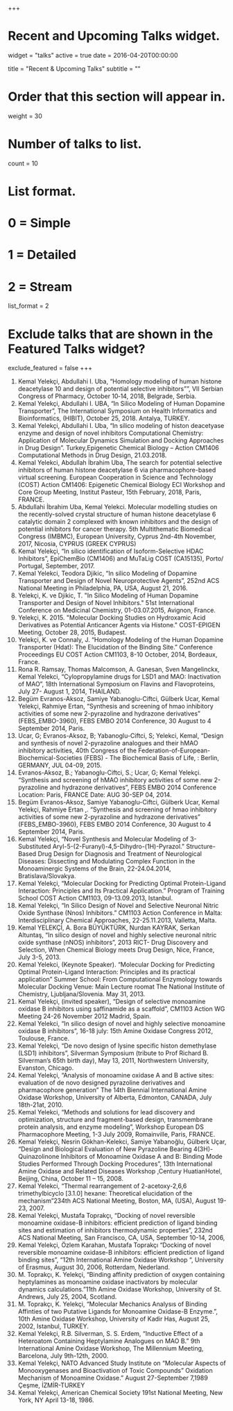 +++
# Recent and Upcoming Talks widget.
widget = "talks"
active = true
date = 2016-04-20T00:00:00

title = "Recent & Upcoming Talks"
subtitle = ""

# Order that this section will appear in.
weight = 30

# Number of talks to list.
count = 10

# List format.
#   0 = Simple
#   1 = Detailed
#   2 = Stream
list_format = 2

# Exclude talks that are shown in the Featured Talks widget?
exclude_featured = false
+++

1. Kemal Yelekçi, Abdullahi I. Uba, “Homology modeling of human histone deacetylase 10 and design of potential selective inhibitors””, VII Serbian Congress of Pharmacy, October 10‐14, 2018, Belgrade, Serbia.
2. Kemal Yelekçi, Abdullahi I. UBA, “In Silico Modeling of Human Dopamine Transporter”, The International Symposium on Health Informatics and Bioinformatics, (HIBIT), October 25, 2018. Antalya, TURKEY.
3. Kemal Yelekçi, Abdullahi I. Uba, “In silico modeling of histon deacetyase enzyme and design of novel inhibitors Computational Chemistry: Application of Molecular Dynamics Simulation and Docking Approaches in Drug Design”. Turkey,Epigenetic Chemical Biology – Action CM1406 Computational Methods in Drug Design, 21.03.2018.
4. Kemal Yelekci, Abdullah İbrahim Uba, The search for potential selective inhibitors of human histone deacetylase 6 via pharmacophore-based virtual screening. European Cooperation in Science and Technology (COST) Action CM1406: Epigenetic Chemical Biology ECI Workshop and Core Group Meeting, Institut Pasteur, 15th February, 2018, Paris, FRANCE.
5. Abdullahi İbrahim Uba, Kemal Yelekci. Molecular modelling studies on the recently-solved crystal structure of human histone deacetylase 6 catalytic domain 2 complexed with known inhibitors and the design of potential inhibitors for cancer therapy. 5th Multithematic Biomedical Congress (IMBMC), European University, Cyprus 2nd-4th November, 2017, Nicosia, CYPRUS (GREEK CYPRUS)
6. Kemal Yelekçi, “In silico identification of Isoform-Selective HDAC Inhibitors”, EpiChemBio (CM1406) and MuTaLig COST (CA15135), Porto/ Portugal, September, 2017.
7. Kemal Yelekci, Teodora Djikic, “In silico Modeling of Dopamine Transporter and Design of Novel Neuroprotective Agents”, 252nd ACS National Meeting in Philadelphia, PA, USA, August 21, 2016.
8. Yelekçi, K. ve Djikic, T. "In Silico Modeling of Human Dopamine Transporter and Design of Novel Inhibitors." 51st International Conference on Medicinal Chemistry, 01-03.07.2015, Avignon, France.
9. Yelekçi, K. 2015. "Molecular Docking Studies on Hydroxamic Acid Derivatives as Potential Anticancer Agents via Histone." COST-EPIGEN Meeting, October 28, 2015, Budapest.
10. Yelekçi, K. ve Connaly, J. “Homology Modeling of the Human Dopamine Transporter (Hdat): The Elucidation of the Binding Site.” Conference Proceedings EU COST Action CM1103, 8-10 October, 2014, Bordeaux, France.
11. Rona R. Ramsay, Thomas Malcomson, A. Ganesan, Sven Mangelinckx, Kemal Yelekci, “Cylopropylamine drugs for LSD1 and MAO: Inactivation of MAO”, 18th International Symposium on Flavins and Flavoproteins, July 27- August 1, 2014, THAILAND.
12. Begüm Evranos-Aksoz, Samiye Yabanoglu-Ciftci, Gülberk Ucar, Kemal Yelekçi, Rahmiye Ertan, “Synthesis and screening of hmao inhibitory activities of some new 2-pyrazoline and hydrazone derivatives” (FEBS_EMBO-3960), FEBS EMBO 2014 Conference, 30 August to 4 September 2014, Paris.
13. Ucar, G; Evranos-Aksoz, B; Yabanoglu-Ciftci, S; Yelekci, Kemal, “Design and synthesis of novel 2-pyrazoline analogues and their hMAO inhibitory activities, 40th Congress of the Federation-of-European-Biochemical-Societies (FEBS) - The Biochemical Basis of Life, : Berlin, GERMANY, JUL 04-09, 2015.
14. Evranos-Aksoz, B.; Yabanoglu-Ciftci, S.; Ucar, G; Kemal Yelekçi. “Synthesis and screening of hMAO inhibitory activities of some new 2-pyrazoline and hydrazone derivatives”, FEBS EMBO 2014 Conference Location: Paris, FRANCE Date: AUG 30-SEP 04, 2014.
15. Begüm Evranos-Aksoz, Samiye Yabanoglu-Ciftci, Gülberk Ucar, Kemal Yelekçi, Rahmiye Ertan ,. “Synthesis and screening of hmao inhibitory activities of some new 2-pyrazoline and hydrazone derivatives” (FEBS_EMBO-3960), FEBS EMBO 2014 Conference, 30 August to 4 September 2014, Paris.
16. Kemal Yelekçi, “Novel Synthesis and Molecular Modeling of 3-Substituted Aryl-5-(2-Furanyl)-4,5-Dihydro-(1H)-Pyrazol.” Structure-Based Drug Design for Diagnosis and Treatment of Neurological Diseases: Dissecting and Modulating Complex Function in the Monoaminergic Systems of the Brain, 22-24.04.2014, Bratislava/Slovakya.
17. Kemal Yelekçi, “Molecular Docking for Predicting Optimal Protein-Ligand Interaction: Principles and Its Practical Application.” Program of Training School COST Action CM1103, 09-13.09.2013, Istanbul.
18. Kemal Yelekçi, “In Silico Design of Novel and Selective Neuronal Nitric Oxide Synthase (Nnos) Inhibitors.” CM1103 Action Conference in Malta: Interdisciplinary Chemical Approaches, 22-25.11.2013, Valletta, Malta.
19. Kemal YELEKÇİ, A. Bora BÜYÜKTÜRK, Nurdan KAYRAK, Serkan Altuntaş, “In silico design of novel and highly selective neuronal nitric oxide synthase (nNOS) inhibitors”, 2013 RICT- Drug Discovery and Selection, When Chemical Biology meets Drug Design, Nice, France, July 3-5, 2013.
20. Kemal Yelekci, (Keynote Speaker). “Molecular Docking for Predicting Optimal Protein-Ligand Interaction: Principles and its practical application” Summer School: From Computational Enzymology towards Molecular Docking Venue: Main Lecture roomat The National Institute of Chemistry, Ljubljana/Slovenia. May 31, 2013.
21. Kemal Yelekçi, (invited speaker), “Design of selective monoamine oxidase B inhibitors using saffinamide as a scaffold”, CM1103 Action WG Meeting 24-26 November 2012 Madrid, Spain.
22. Kemal Yelekci, “In silico design of novel and highly selective monoamine oxidase B inhibitors”, 16-18 july: 15th Amine Oxidase Congress 2012, Toulouse, France.
23. Kemal Yelekçi, “De novo design of lysine specific histon demethylase (LSD1) inhibitors”, Silverman Symposium (tribute to Prof Richard B. Silverman’s 65th birth day), May 13, 2011, Northwestern University, Evanston, Chicago.
24. Kemal Yelekçi, “Analysis of monoamine oxidase A and B active sites: evaluation of de novo designed pyrazoline derivatives and pharmacophore generation” The 14th Biennial International Amine Oxidase Workshop, University of Alberta, Edmonton, CANADA, July 18th-21at, 2010.
25. Kemal Yelekci, “Methods and solutions for lead discovery and optimization, structure and fragment-based design, transmembrane protein analysis, and enzyme modeling”, Workshop European DS Pharmacophore Meeting, 1-3 July 2009, Romainville, Paris, FRANCE.
26. Kemal Yelekçi, Nesrin Gökhan-Kelekci, Samiye Yabanoğlu, Gülberk Uçar, “Design and Biological Evaluation of New Pyrazoline Bearing 4(3H)-Quinazolinone Inhibitors of Monoamine Oxidase A and B: Binding Mode Studies Performed Through Docking Procedures”, 13th International Amine Oxidase and Related Diseases Workshop ,Century HuatianHotel, Beijing, China, October 11 – 15, 2008.
27. Kemal Yelekci, “Thermal rearrangement of 2-acetoxy-2,6,6 trimethylbicyclo [3.1.0] hexane: Theoretical elucidation of the mechanism”234th ACS National Meeting, Boston, MA, (USA), August 19-23, 2007.
28. Kemal Yelekçi, Mustafa Toprakçı, “Docking of novel reversible monoamine oxidase-B inhibitors: efficient prediction of ligand binding sites and estimation of
inhibitors thermodynamic properties”, 232nd ACS National Meeting, San Francisco, CA, USA, September 10-14, 2006,
29. Kemal Yelekçi, Özlem Karahan, Mustafa Toprakçı “Docking of novel reversible monoamine oxidase-B inhibitors: efficient prediction of ligand binding sites”, “12th International Amine Oxidase Workshop “, University of Erasmus, August 30, 2006, Rotterdam, Nederland.
30. M. Toprakçı, K. Yelekçi, “Binding affinity prediction of oxygen containing heptylamines as monoamine oxidase inactivators by molecular dynamics calculations.”11th Amine Oxidase Workshop, University of St. Andrews, July 25, 2004, Scotland.
31. M. Toprakçı, K. Yelekçi, “Molecular Mechanics Analysıs of Binding Affinties of two Putative Ligands for Monoamine Oxidase-B Enzyme.”, 10th Amine Oxidase Workshop, University of Kadir Has, August 25, 2002, Istanbul, TURKEY.
32. Kemal Yelekçi, R.B. Silverman, S. S. Erdem, “Inductive Effect of a Heteroatom Containing Heptylamine Analogues on MAO B.” 9th International Amine Oxidase Workshop, The Millennium Meeting, Barcelona, July 9th-12th, 2000.
33. Kemal Yelekçi, NATO Advanced Study Institute on “Molecular Aspects of Monooxygenases and Bioactivation of Toxic Compounds” Oxidation Mechanism of Monoamine Oxidase.” August 27-September 7,1989 Çeşme, İZMİR-TURKEY
34. Kemal Yelekçi, American Chemical Society 191st National Meeting, New York, NY April 13-18, 1986.
